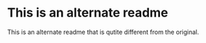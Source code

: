 # This is an alternate readme 
This is an alternate readme that is qutite different from the original. 
